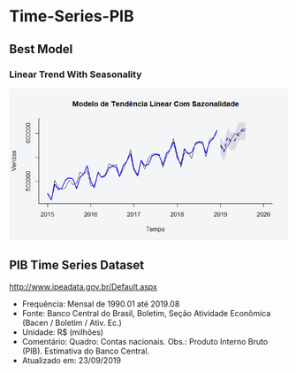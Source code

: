 # Time-Series-PIB

## Best Model
### Linear Trend With Seasonality
![PIB - Time Series](https://github.com/ricardobreis/Time-Series-PIB/blob/master/forecast%20-%20tendencia%20linear%20com%20sazonalidade.png)

## PIB Time Series Dataset
http://www.ipeadata.gov.br/Default.aspx

- Frequência: Mensal de 1990.01 até 2019.08
- Fonte: Banco Central do Brasil, Boletim, Seção Atividade Econômica (Bacen / Boletim / Ativ. Ec.)
- Unidade: R$ (milhões)
- Comentário: Quadro: Contas nacionais. Obs.: Produto Interno Bruto (PIB). Estimativa do Banco Central.
- Atualizado em: 23/09/2019

